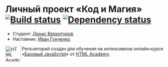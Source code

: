 # Личный проект «Код и Магия» [![Build status][travis-image]][travis-url] [![Dependency status][dependency-image]][dependency-url]

* Студент: [Денис Верхотуров](https://htmlacademy.ru/profile/id56756).
* Наставник: [Иван Гунченко](https://htmlacademy.ru/profile/id3623).

<a href="https://htmlacademy.ru/intensive/javascript"><img align="left" width="50" height="50" title="HTML Academy" src="https://up.htmlacademy.ru/static/img/intensive/javascript/logo-for-github.svg"></a>

Репозиторий создан для обучения на интенсивном онлайн‑курсе «[Базовый JavaScript](https://htmlacademy.ru/intensive/javascript)» от [HTML Academy](https://htmlacademy.ru).

[travis-image]: https://travis-ci.org/htmlacademy-javascript/56756-code-and-magick.svg?branch=master
[travis-url]: https://travis-ci.org/htmlacademy-javascript/56756-code-and-magick
[dependency-image]: https://david-dm.org/htmlacademy-javascript/56756-code-and-magick.svg?style=flat-square
[dependency-url]: https://david-dm.org/htmlacademy-javascript/56756-code-and-magick
